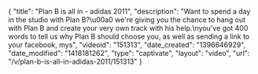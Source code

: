 {
    "title": "Plan B is all in - adidas 2011",
    "description": "Want to spend a day in the studio with Plan B?\u00a0 we're giving you the chance to hang out with Plan B and create your very own track with his help.\nyou've got 400 words to tell us why Plan B should choose you, as well as sending a link to your facebook, mys",
    "videoid": "151313",
    "date_created": "1396646929",
    "date_modified": "1418181262",
    "type": "captivate",
    "layout": "video",
    "url": "\/v\/plan-b-is-all-in-adidas-2011\/151313"
}